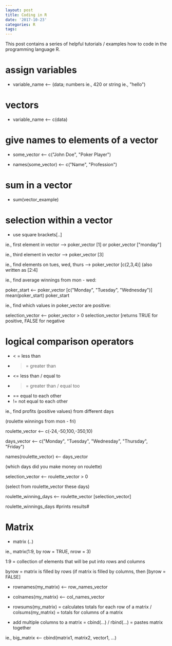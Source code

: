 ```yaml
---
layout: post
title: Coding in R
date: '2017-10-23'
categories: R
tags: 
---
```


This post contains a series of helpful tutorials / examples how to code in the programming language R.

# assign variables 

* variable_name <-- (data; numbers ie., 420 or string ie., "hello")

# vectors

* variable_name <-- c(data)

# give names to elements of a vector

* some_vector <-- c("John Doe", "Poker Player")

* names(some_vector) <-- c("Name", "Profession")

# sum in a vector

* sum(vector_example)

# selection within a vector

* use square brackets[..]

ie., first element in vector --> poker_vector [1] or poker_vector ["monday"]

ie., third element in vector --> poker_vector [3]

ie., find elements on tues, wed, thurs --> poker_vector [c(2,3,4)] (also written as [2:4]

ie., find average winnings from mon - wed:

poker_start <-- poker_vector [c("Monday", "Tuesday", "Wednesday")]
mean(poker_start)
poker_start

ie., find which values in poker_vector are positive:

selection_vector <-- poker_vector > 0
selection_vector
[returns TRUE for positive, FALSE for negative

# logical comparison operators 

* < = less than
* > = greater than
* <= less than / equal to
* >= greater than / equal too
* == equal  to each other
* != not equal to each other

ie., find profits (positive values) from different days

(roulette winnings from mon - fri)

roulette_vector <-- c(-24,-50,100,-350,10)

days_vector <-- c("Monday", "Tuesday", "Wednesday", "Thursday", "Friday")

names(roulette_vector) <-- days_vector

(which days did you make money on roulette)

selection_vector <-- roulette_vector > 0

(select from roulette_vector these days)

roulette_winning_days <-- roulette_vector [selection_vector]

roulette_winnings_days #prints results#

# Matrix

* matrix (..) 

ie., matrix(1:9, by row = TRUE, nrow = 3)

1:9 = collection of elements that will be put into rows and columns

byrow = matrix is filled by rows (if matrix is filled by columns, then [byrow = FALSE]

* rownames(my_matrix) <-- row_names_vector

* colnames(my_matrix) <-- col_names_vector

* rowsums(my_matrix) = calculates totals for each row of a matrix / colsums(my_matrix) = totals for columns of a matrix

* add multiple columns to a matrix = cbind(...) / rbind(...) = pastes matrix together

ie., big_matrix <-- cbind(matrix1, matrix2, vector1, ...)













